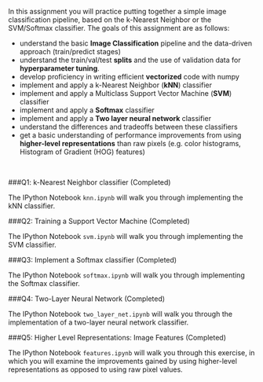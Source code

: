 In this assignment you will practice putting together a simple image classification pipeline, based on the k-Nearest Neighbor or the SVM/Softmax classifier. The goals of this assignment are as follows:

- understand the basic **Image Classification** pipeline and the data-driven approach (train/predict stages)
- understand the train/val/test **splits** and the use of validation data for **hyperparameter tuning**.
- develop proficiency in writing efficient **vectorized** code with numpy
- implement and apply a k-Nearest Neighbor (**kNN**) classifier
- implement and apply a Multiclass Support Vector Machine (**SVM**) classifier
- implement and apply a **Softmax** classifier
- implement and apply a **Two layer neural network** classifier
- understand the differences and tradeoffs between these classifiers
- get a basic understanding of performance improvements from using **higher-level representations** than raw pixels (e.g. color histograms, Histogram of Gradient (HOG) features)

</br>

###Q1: k-Nearest Neighbor classifier (Completed)

The IPython Notebook `knn.ipynb` will walk you through implementing the kNN classifier.

###Q2: Training a Support Vector Machine (Completed)

The IPython Notebook `svm.ipynb` will walk you through implementing the SVM classifier.

###Q3: Implement a Softmax classifier (Completed)

The IPython Notebook `softmax.ipynb` will walk you through implementing the Softmax classifier.

###Q4: Two-Layer Neural Network (Completed)

The IPython Notebook `two_layer_net.ipynb` will walk you through the implementation of a two-layer neural network classifier.

###Q5: Higher Level Representations: Image Features (Completed)

The IPython Notebook `features.ipynb` will walk you through this exercise, in which you will examine the improvements gained by using higher-level representations as opposed to using raw pixel values.
